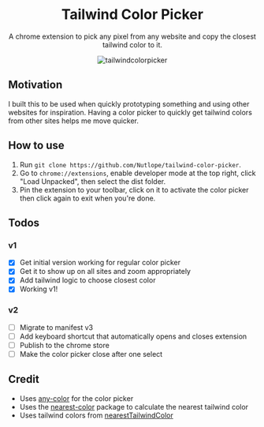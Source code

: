 <h1 align="center">Tailwind Color Picker</h1>

<p align="center">
  A chrome extension to pick any pixel from any website and copy the closest tailwind color to it.
</p>
<div align="center">

![tailwindcolorpicker](https://user-images.githubusercontent.com/63742054/191900590-9b674703-4795-4003-ae41-753cba581ed5.gif)

</div>

## Motivation

I built this to be used when quickly prototyping something and using other websites for inspiration. Having a color picker to quickly get tailwind colors from other sites helps me move quicker.

## How to use

1. Run `git clone https://github.com/Nutlope/tailwind-color-picker`.
2. Go to `chrome://extensions`, enable developer mode at the top right, click "Load Unpacked", then select the dist folder.
3. Pin the extension to your toolbar, click on it to activate the color picker then click again to exit when you're done.

## Todos

### v1

- [x] Get initial version working for regular color picker
- [x] Get it to show up on all sites and zoom appropriately
- [x] Add tailwind logic to choose closest color
- [x] Working v1!

### v2

- [ ] Migrate to manifest v3
- [ ] Add keyboard shortcut that automatically opens and closes extension
- [ ] Publish to the chrome store
- [ ] Make the color picker close after one select

## Credit

- Uses [any-color](https://github.com/hankchiutw/any-color) for the color picker
- Uses the [nearest-color](https://github.com/dtao/nearest-color) package to calculate the nearest tailwind color
- Uses tailwind colors from [nearestTailwindColor](https://github.com/zhigang1992/nearestTailwindColor/blob/master/colors.js)
